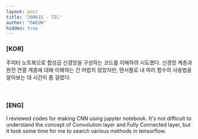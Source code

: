 ```yaml
---
layout: post
title: "200615 - TIL"
author: "DAEUN"
hidden: true
---
```


### [KOR]
주피터 노트북으로 합성곱 신경망을 구성하는 코드를 이해하려 시도했다. 신경망 계층과 완전 연결 계층에 대해 이해하는 건 어렵지 않았지만, 텐서플로 내 여러 함수의 사용법을 알아보는 데 시간이 좀 걸렸다.
<br><br><br>
### [ENG]
I reviewed codes for making CNN using jupyter notebook. It's not difficult to understand the concept of Convolution layer and Fully Connected layer, but it took some time for me to search various methods in tensorflow.